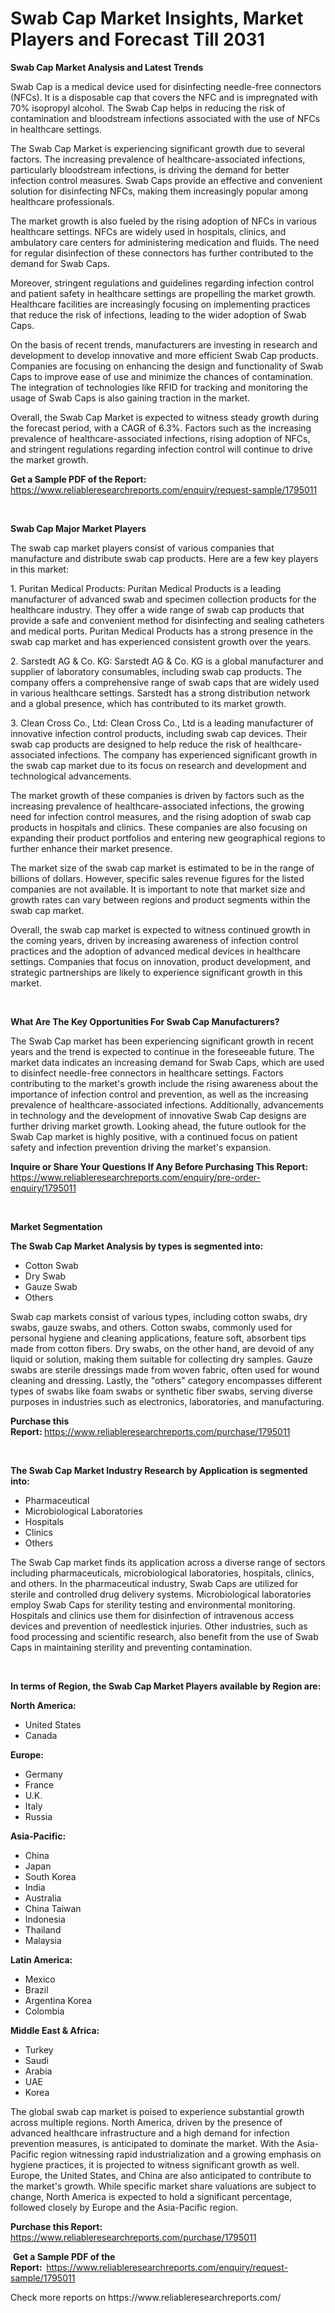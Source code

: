 <p><h1>Swab Cap Market Insights, Market Players and Forecast Till 2031</h1></p><p><strong>Swab Cap Market Analysis and Latest Trends</strong></p>
<p><p>Swab Cap is a medical device used for disinfecting needle-free connectors (NFCs). It is a disposable cap that covers the NFC and is impregnated with 70% isopropyl alcohol. The Swab Cap helps in reducing the risk of contamination and bloodstream infections associated with the use of NFCs in healthcare settings.</p><p>The Swab Cap Market is experiencing significant growth due to several factors. The increasing prevalence of healthcare-associated infections, particularly bloodstream infections, is driving the demand for better infection control measures. Swab Caps provide an effective and convenient solution for disinfecting NFCs, making them increasingly popular among healthcare professionals.</p><p>The market growth is also fueled by the rising adoption of NFCs in various healthcare settings. NFCs are widely used in hospitals, clinics, and ambulatory care centers for administering medication and fluids. The need for regular disinfection of these connectors has further contributed to the demand for Swab Caps.</p><p>Moreover, stringent regulations and guidelines regarding infection control and patient safety in healthcare settings are propelling the market growth. Healthcare facilities are increasingly focusing on implementing practices that reduce the risk of infections, leading to the wider adoption of Swab Caps.</p><p>On the basis of recent trends, manufacturers are investing in research and development to develop innovative and more efficient Swab Cap products. Companies are focusing on enhancing the design and functionality of Swab Caps to improve ease of use and minimize the chances of contamination. The integration of technologies like RFID for tracking and monitoring the usage of Swab Caps is also gaining traction in the market.</p><p>Overall, the Swab Cap Market is expected to witness steady growth during the forecast period, with a CAGR of 6.3%. Factors such as the increasing prevalence of healthcare-associated infections, rising adoption of NFCs, and stringent regulations regarding infection control will continue to drive the market growth.</p></p>
<p><strong>Get a Sample PDF of the Report:&nbsp;</strong> <a href="https://www.reliableresearchreports.com/enquiry/request-sample/1795011">https://www.reliableresearchreports.com/enquiry/request-sample/1795011</a></p>
<p>&nbsp;</p>
<p><strong>Swab Cap Major Market Players</strong></p>
<p><p>The swab cap market players consist of various companies that manufacture and distribute swab cap products. Here are a few key players in this market:</p><p>1. Puritan Medical Products: Puritan Medical Products is a leading manufacturer of advanced swab and specimen collection products for the healthcare industry. They offer a wide range of swab cap products that provide a safe and convenient method for disinfecting and sealing catheters and medical ports. Puritan Medical Products has a strong presence in the swab cap market and has experienced consistent growth over the years.</p><p>2. Sarstedt AG & Co. KG: Sarstedt AG & Co. KG is a global manufacturer and supplier of laboratory consumables, including swab cap products. The company offers a comprehensive range of swab caps that are widely used in various healthcare settings. Sarstedt has a strong distribution network and a global presence, which has contributed to its market growth.</p><p>3. Clean Cross Co., Ltd: Clean Cross Co., Ltd is a leading manufacturer of innovative infection control products, including swab cap devices. Their swab cap products are designed to help reduce the risk of healthcare-associated infections. The company has experienced significant growth in the swab cap market due to its focus on research and development and technological advancements.</p><p>The market growth of these companies is driven by factors such as the increasing prevalence of healthcare-associated infections, the growing need for infection control measures, and the rising adoption of swab cap products in hospitals and clinics. These companies are also focusing on expanding their product portfolios and entering new geographical regions to further enhance their market presence.</p><p>The market size of the swab cap market is estimated to be in the range of billions of dollars. However, specific sales revenue figures for the listed companies are not available. It is important to note that market size and growth rates can vary between regions and product segments within the swab cap market.</p><p>Overall, the swab cap market is expected to witness continued growth in the coming years, driven by increasing awareness of infection control practices and the adoption of advanced medical devices in healthcare settings. Companies that focus on innovation, product development, and strategic partnerships are likely to experience significant growth in this market.</p></p>
<p>&nbsp;</p>
<p><strong>What Are The Key Opportunities For Swab Cap Manufacturers?</strong></p>
<p><p>The Swab Cap market has been experiencing significant growth in recent years and the trend is expected to continue in the foreseeable future. The market data indicates an increasing demand for Swab Caps, which are used to disinfect needle-free connectors in healthcare settings. Factors contributing to the market's growth include the rising awareness about the importance of infection control and prevention, as well as the increasing prevalence of healthcare-associated infections. Additionally, advancements in technology and the development of innovative Swab Cap designs are further driving market growth. Looking ahead, the future outlook for the Swab Cap market is highly positive, with a continued focus on patient safety and infection prevention driving the market's expansion.</p></p>
<p><strong>Inquire or Share Your Questions If Any Before Purchasing This Report:</strong> <a href="https://www.reliableresearchreports.com/enquiry/pre-order-enquiry/1795011">https://www.reliableresearchreports.com/enquiry/pre-order-enquiry/1795011</a></p>
<p>&nbsp;</p>
<p><strong>Market Segmentation</strong></p>
<p><strong>The Swab Cap Market Analysis by types is segmented into:</strong></p>
<p><ul><li>Cotton Swab</li><li>Dry Swab</li><li>Gauze Swab</li><li>Others</li></ul></p>
<p><p>Swab cap markets consist of various types, including cotton swabs, dry swabs, gauze swabs, and others. Cotton swabs, commonly used for personal hygiene and cleaning applications, feature soft, absorbent tips made from cotton fibers. Dry swabs, on the other hand, are devoid of any liquid or solution, making them suitable for collecting dry samples. Gauze swabs are sterile dressings made from woven fabric, often used for wound cleaning and dressing. Lastly, the "others" category encompasses different types of swabs like foam swabs or synthetic fiber swabs, serving diverse purposes in industries such as electronics, laboratories, and manufacturing.</p></p>
<p><strong>Purchase this Report:&nbsp;</strong><a href="https://www.reliableresearchreports.com/purchase/1795011">https://www.reliableresearchreports.com/purchase/1795011</a></p>
<p>&nbsp;</p>
<p><strong>The Swab Cap Market Industry Research by Application is segmented into:</strong></p>
<p><ul><li>Pharmaceutical</li><li>Microbiological Laboratories</li><li>Hospitals</li><li>Clinics</li><li>Others</li></ul></p>
<p><p>The Swab Cap market finds its application across a diverse range of sectors including pharmaceuticals, microbiological laboratories, hospitals, clinics, and others. In the pharmaceutical industry, Swab Caps are utilized for sterile and controlled drug delivery systems. Microbiological laboratories employ Swab Caps for sterility testing and environmental monitoring. Hospitals and clinics use them for disinfection of intravenous access devices and prevention of needlestick injuries. Other industries, such as food processing and scientific research, also benefit from the use of Swab Caps in maintaining sterility and preventing contamination.</p></p>
<p>&nbsp;</p>
<p><strong>In terms of Region, the Swab Cap Market Players available by Region are:</strong></p>
<p>
    <p> <strong> North America: </strong>
        <ul>
            <li>United States</li>
            <li>Canada</li>
        </ul>
        </p> 
    <p> <strong> Europe: </strong>
        <ul>
            <li>Germany</li>
            <li>France</li>
            <li>U.K.</li>
            <li>Italy</li>
            <li>Russia</li>
        </ul>
        </p> 
    <p> <strong> Asia-Pacific: </strong>
        <ul>
            <li>China</li>
            <li>Japan</li>
            <li>South Korea</li>
            <li>India</li>
            <li>Australia</li>
            <li>China Taiwan</li>
            <li>Indonesia</li>
            <li>Thailand</li>
            <li>Malaysia</li>
        </ul>
        </p> 
    <p> <strong> Latin America: </strong>
        <ul>
            <li>Mexico</li>
            <li>Brazil</li>
            <li>Argentina Korea</li>
            <li>Colombia</li>
        </ul>
        </p> 
    <p> <strong> Middle East & Africa: </strong>
        <ul>
            <li>Turkey</li>
            <li>Saudi</li>
            <li>Arabia</li>
            <li>UAE</li>
            <li>Korea</li>
        </ul>
    </p>
    </p>
<p><p>The global swab cap market is poised to experience substantial growth across multiple regions. North America, driven by the presence of advanced healthcare infrastructure and a high demand for infection prevention measures, is anticipated to dominate the market. With the Asia-Pacific region witnessing rapid industrialization and a growing emphasis on hygiene practices, it is projected to witness significant growth as well. Europe, the United States, and China are also anticipated to contribute to the market's growth. While specific market share valuations are subject to change, North America is expected to hold a significant percentage, followed closely by Europe and the Asia-Pacific region.</p></p>
<p><strong>Purchase this Report: </strong><a href="https://www.reliableresearchreports.com/purchase/1795011">https://www.reliableresearchreports.com/purchase/1795011</a></p>
<p>&nbsp;<strong>Get a Sample PDF of the Report:&nbsp;&nbsp;</strong><a href="https://www.reliableresearchreports.com/enquiry/request-sample/1795011">https://www.reliableresearchreports.com/enquiry/request-sample/1795011</a></p>
<p><strong></strong></p>
<p>Check more reports on https://www.reliableresearchreports.com/</p>